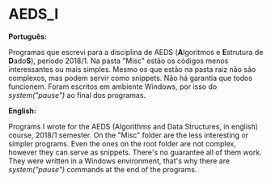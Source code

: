 # AEDS_I

**Português:**

Programas que escrevi para a disciplina de AEDS (**A**lgoritmos e **E**strutura de **D**ado**S**), período 2018/1. Na pasta "Misc" estão os códigos menos interessantes ou mais simples. Mesmo os que estão na pasta raiz não são complexos, mas podem servir como snippets. Não há garantia que todos funcionem. Foram escritos em ambiente Windows, por isso do *system("pause")* ao final dos programas.

**English:**

Programs I wrote for the AEDS (Algorithms and Data Structures, in english) course, 2018/1 semester. On the "Misc" folder are the less interesting or simpler programs. Even the ones on the root folder are not complex, however they can serve as snippets. There's no guarantee all of them work. They were written in a Windows environment, that's why there are *system("pause")* commands at the end of the programs.

